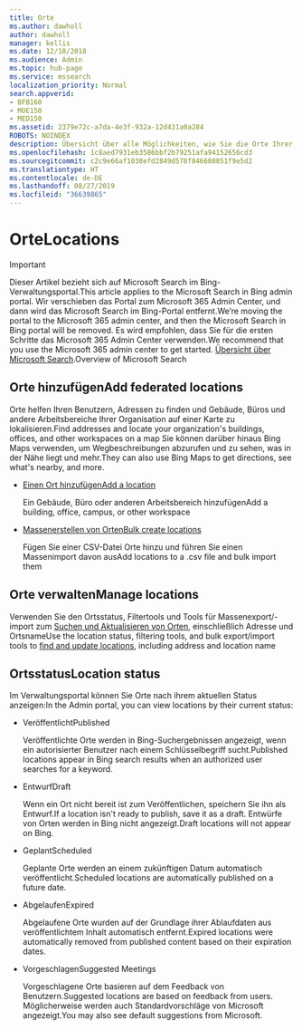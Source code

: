 ```yaml
---
title: Orte
ms.author: dawholl
author: dawholl
manager: kellis
ms.date: 12/18/2018
ms.audience: Admin
ms.topic: hub-page
ms.service: mssearch
localization_priority: Normal
search.appverid:
- BFB160
- MOE150
- MED150
ms.assetid: 2379e72c-a7da-4e3f-932a-12d431a0a284
ROBOTS: NOINDEX
description: Übersicht über alle Möglichkeiten, wie Sie die Orte Ihrer Organisation in Microsoft Search-Arbeitsergebnisse einfügen können
ms.openlocfilehash: 1c8aed7931eb3586bbf2b79251afa94152656cd3
ms.sourcegitcommit: c2c9e66af1038efd2849d578f846680851f9e5d2
ms.translationtype: HT
ms.contentlocale: de-DE
ms.lasthandoff: 08/27/2019
ms.locfileid: "36639865"
---
```

# <a name="locations"></a><span data-ttu-id="629f0-103">Orte</span><span class="sxs-lookup"><span data-stu-id="629f0-103">Locations</span></span>

> [!IMPORTANT]
> <span data-ttu-id="629f0-104">Dieser Artikel bezieht sich auf Microsoft Search im Bing-Verwaltungsportal.</span><span class="sxs-lookup"><span data-stu-id="629f0-104">This article applies to the Microsoft Search in Bing admin portal.</span></span> <span data-ttu-id="629f0-105">Wir verschieben das Portal zum Microsoft 365 Admin Center, und dann wird das Microsoft Search im Bing-Portal entfernt.</span><span class="sxs-lookup"><span data-stu-id="629f0-105">We’re moving the portal to the Microsoft 365 admin center, and then the Microsoft Search in Bing portal will be removed.</span></span> <span data-ttu-id="629f0-106">Es wird empfohlen, dass Sie für die ersten Schritte das Microsoft 365 Admin Center verwenden.</span><span class="sxs-lookup"><span data-stu-id="629f0-106">We recommend that you use the Microsoft 365 admin center to get started.</span></span> <span data-ttu-id="629f0-107">[Übersicht über Microsoft Search](overview-microsoft-search.md).</span><span class="sxs-lookup"><span data-stu-id="629f0-107">Overview of Microsoft Search</span></span>
    
## <a name="add-locations"></a><span data-ttu-id="629f0-108">Orte hinzufügen</span><span class="sxs-lookup"><span data-stu-id="629f0-108">Add federated locations</span></span>

<span data-ttu-id="629f0-109">Orte helfen Ihren Benutzern, Adressen zu finden und Gebäude, Büros und andere Arbeitsbereiche Ihrer Organisation auf einer Karte zu lokalisieren.</span><span class="sxs-lookup"><span data-stu-id="629f0-109">Find addresses and locate your organization's buildings, offices, and other workspaces on a map</span></span> <span data-ttu-id="629f0-110">Sie können darüber hinaus Bing Maps verwenden, um Wegbeschreibungen abzurufen und zu sehen, was in der Nähe liegt und mehr.</span><span class="sxs-lookup"><span data-stu-id="629f0-110">They can also use Bing Maps to get directions, see what's nearby, and more.</span></span>
  
- [<span data-ttu-id="629f0-111">Einen Ort hinzufügen</span><span class="sxs-lookup"><span data-stu-id="629f0-111">Add a location</span></span>](add-a-location.md)
    
    <span data-ttu-id="629f0-112">Ein Gebäude, Büro oder anderen Arbeitsbereich hinzufügen</span><span class="sxs-lookup"><span data-stu-id="629f0-112">Add a building, office, campus, or other workspace</span></span>
    
- [<span data-ttu-id="629f0-113">Massenerstellen von Orten</span><span class="sxs-lookup"><span data-stu-id="629f0-113">Bulk create locations</span></span>](bulk-create-locations.md)
    
    <span data-ttu-id="629f0-114">Fügen Sie einer CSV-Datei Orte hinzu und führen Sie einen Massenimport davon aus</span><span class="sxs-lookup"><span data-stu-id="629f0-114">Add locations to a .csv file and bulk import them</span></span>
    
## <a name="manage-locations"></a><span data-ttu-id="629f0-115">Orte verwalten</span><span class="sxs-lookup"><span data-stu-id="629f0-115">Manage locations</span></span>

<span data-ttu-id="629f0-116">Verwenden Sie den Ortsstatus, Filtertools und Tools für Massenexport/-import zum [Suchen und Aktualisieren von Orten](manage-locations.md), einschließlich Adresse und Ortsname</span><span class="sxs-lookup"><span data-stu-id="629f0-116">Use the location status, filtering tools, and bulk export/import tools to [find and update locations](manage-locations.md), including address and location name</span></span>
  
## <a name="location-status"></a><span data-ttu-id="629f0-117">Ortsstatus</span><span class="sxs-lookup"><span data-stu-id="629f0-117">Location status</span></span>

<span data-ttu-id="629f0-118">Im Verwaltungsportal können Sie Orte nach ihrem aktuellen Status anzeigen:</span><span class="sxs-lookup"><span data-stu-id="629f0-118">In the Admin portal, you can view locations by their current status:</span></span>
  
- <span data-ttu-id="629f0-119">Veröffentlicht</span><span class="sxs-lookup"><span data-stu-id="629f0-119">Published</span></span>
    
    <span data-ttu-id="629f0-120">Veröffentlichte Orte werden in Bing-Suchergebnissen angezeigt, wenn ein autorisierter Benutzer nach einem Schlüsselbegriff sucht.</span><span class="sxs-lookup"><span data-stu-id="629f0-120">Published locations appear in Bing search results when an authorized user searches for a keyword.</span></span>
    
- <span data-ttu-id="629f0-121">Entwurf</span><span class="sxs-lookup"><span data-stu-id="629f0-121">Draft</span></span>
    
    <span data-ttu-id="629f0-122">Wenn ein Ort nicht bereit ist zum Veröffentlichen, speichern Sie ihn als Entwurf.</span><span class="sxs-lookup"><span data-stu-id="629f0-122">If a location isn't ready to publish, save it as a draft.</span></span> <span data-ttu-id="629f0-123">Entwürfe von Orten werden in Bing nicht angezeigt.</span><span class="sxs-lookup"><span data-stu-id="629f0-123">Draft locations will not appear on Bing.</span></span>
    
- <span data-ttu-id="629f0-124">Geplant</span><span class="sxs-lookup"><span data-stu-id="629f0-124">Scheduled</span></span>
    
    <span data-ttu-id="629f0-125">Geplante Orte werden an einem zukünftigen Datum automatisch veröffentlicht.</span><span class="sxs-lookup"><span data-stu-id="629f0-125">Scheduled locations are automatically published on a future date.</span></span>
    
- <span data-ttu-id="629f0-126">Abgelaufen</span><span class="sxs-lookup"><span data-stu-id="629f0-126">Expired</span></span>
    
    <span data-ttu-id="629f0-127">Abgelaufene Orte wurden auf der Grundlage ihrer Ablaufdaten aus veröffentlichtem Inhalt automatisch entfernt.</span><span class="sxs-lookup"><span data-stu-id="629f0-127">Expired locations were automatically removed from published content based on their expiration dates.</span></span>
    
- <span data-ttu-id="629f0-128">Vorgeschlagen</span><span class="sxs-lookup"><span data-stu-id="629f0-128">Suggested Meetings</span></span>
    
    <span data-ttu-id="629f0-129">Vorgeschlagene Orte basieren auf dem Feedback von Benutzern.</span><span class="sxs-lookup"><span data-stu-id="629f0-129">Suggested locations are based on feedback from users.</span></span> <span data-ttu-id="629f0-130">Möglicherweise werden auch Standardvorschläge von Microsoft angezeigt.</span><span class="sxs-lookup"><span data-stu-id="629f0-130">You may also see default suggestions from Microsoft.</span></span>

  

